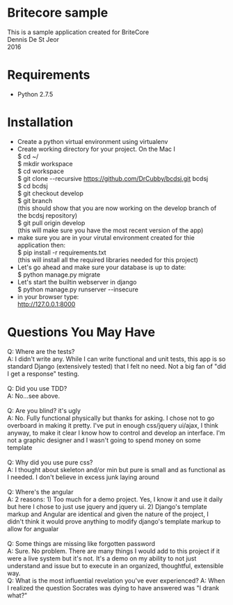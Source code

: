 # Britecore sample

This is a sample application created for BriteCore<br />
Dennis De St Jeor<br />
2016

# Requirements

* Python 2.7.5

# Installation

* Create a python virtual environment using virtualenv
* Create working directory for your project.  On the Mac I <br />
	$ cd ~/<br />
	$ mkdir workspace<br />
	$ cd workspace<br />
	$ git clone --recursive https://github.com/DrCubby/bcdsj.git bcdsj<br />
	$ cd bcdsj<br />
	$ git checkout develop<br />
	$ git branch <br />
	(this should show that you are now working on the develop branch of the bcdsj repository)<br />
	$ git pull origin develop<br />
	(this will make sure you have the most recent version of the app)<br />
* make sure you are in your virutal environment created for thie application then:<br />
	$ pip install -r requirements.txt<br />
	(this will install all the required libraries needed for this project)<br />
* Let's go ahead and make sure your database is up to date:<br />
	$ python manage.py migrate<br />
* Let's start the builtin webserver in django<br />
	$ python manage.py runserver --insecure<br />
* in your browser type:<br />
	http://127.0.0.1:8000<br />

# Questions You May Have

Q:  Where are the tests?<br />
A:  I didn't write any.  While I can write functional and unit tests, this app is so standard Django (extensively tested) that I felt no need. Not a big fan of "did I get a response" testing.<br />
<br />
Q:  Did you use TDD?<br />
A:  No...see above.<br />
<br />
Q:  Are you blind?  it's ugly<br />
A:  No.  Fully functional physically but thanks for asking.  I chose not to go overboard in making it pretty.  I've put in enough css/jquery ui/ajax, I think anyway, to make it  clear I know how to control and develop an interface.  I'm not a graphic designer and I wasn't going to spend money on some template<br />
<br />
Q:  Why did you use pure css?<br />
A:  I thought about skeleton and/or min but pure is small and as functional as I needed.  I don't believe in excess junk laying around<br />
<br />
Q:  Where's the angular<br />
A:  2 reasons:  1) Too much for a demo project.  Yes, I know it and use it daily but here I chose to just use jquery and jquery ui. 2) Django's template markup and Angular are identical and given the nature of the project, I didn't think it would prove anything to modify django's template markup to allow for angualar<br />
<br />
Q:  Some things are missing like forgotten password<br />
A:  Sure.  No problem.  There are many things I would add to this project if it were a live system but it's not. It's a demo on my ability to not just understand and issue but to execute in an organized, thoughtful, extensible way.
<br />
Q:  What is the most influential revelation you've ever experienced?
A:  When I realized the question Socrates was dying to have answered was "I drank what?"




